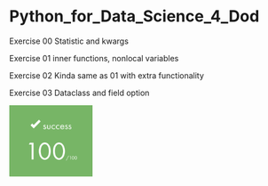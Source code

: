 # Python_for_Data_Science_4_Dod

Exercise 00
Statistic and kwargs

Exercise 01
inner functions, nonlocal variables

Exercise 02
Kinda same as 01 with extra functionality

Exercise 03
Dataclass and field option
<p align="left">
  <img src="https://github.com/beatriangu/Libft/blob/main/100.png?raw=true" alt="100.png" width="150"/>
</p>
